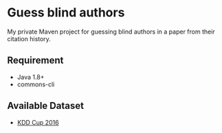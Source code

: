 # Guess blind authors
My private Maven project for guessing blind authors in a paper from their citation history.  

## Requirement
- Java 1.8+  
- commons-cli

## Available Dataset
- [KDD Cup 2016](https://academicgraph.blob.core.windows.net/graph-2016-02-05/index.html)

